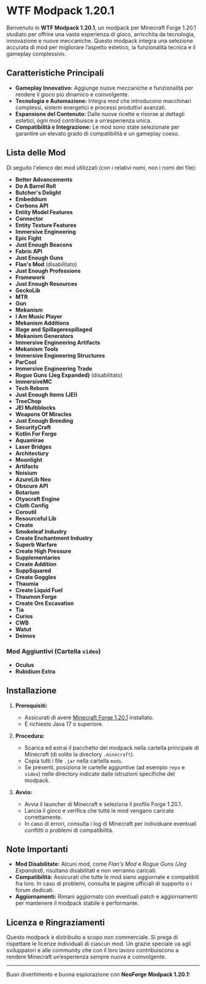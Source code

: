 # WTF Modpack 1.20.1

Benvenuto in **WTF Modpack 1.20.1**, un modpack per Minecraft Forge 1.20.1 studiato per offrire una vasta esperienza di gioco, arricchita da tecnologia, innovazione e nuove meccaniche. Questo modpack integra una selezione accurata di mod per migliorare l’aspetto estetico, la funzionalità tecnica e il gameplay complessivo.

## Caratteristiche Principali

- **Gameplay Innovativo:** Aggiunge nuove meccaniche e funzionalità per rendere il gioco più dinamico e coinvolgente.
- **Tecnologia e Automazione:** Integra mod che introducono macchinari complessi, sistemi energetici e processi produttivi avanzati.
- **Espansione del Contenuto:** Dalle nuove ricette e risorse ai dettagli estetici, ogni mod contribuisce a un’esperienza unica.
- **Compatibilità e Integrazione:** Le mod sono state selezionate per garantire un elevato grado di compatibilità e un gameplay coeso.

## Lista delle Mod

Di seguito l'elenco dei mod utilizzati (con i relativi nomi, non i nomi dei file):

- **Better Advancements**
- **Do A Barrel Roll**
- **Butcher's Delight**
- **Embeddium**
- **Cerbons API**
- **Entity Model Features**
- **Connector**
- **Entity Texture Features**
- **Immersive Engineering**
- **Epic Fight**
- **Just Enough Beacons**
- **Fabric API**
- **Just Enough Guns**
- **Flan's Mod** (disabilitato)
- **Just Enough Professions**
- **Framework**
- **Just Enough Resources**
- **GeckoLib**
- **MTR**
- **Gun**
- **Mekanism**
- **I Am Music Player**
- **Mekanism Additions**
- **Illage and Spillagerespillaged**
- **Mekanism Generators**
- **Immersive Engineering Artifacts**
- **Mekanism Tools**
- **Immersive Engineering Structures**
- **ParCool**
- **Immersive Engineering Trade**
- **Rogue Guns (Jeg Expanded)** (disabilitato)
- **ImmersiveMC**
- **Tech Reborn**
- **Just Enough Items (JEI)**
- **TreeChop**
- **JEI Multiblocks**
- **Weapons Of Miracles**
- **Just Enough Breeding**
- **SecurityCraft**
- **Kotlin For Forge**
- **Aquamirae**
- **Laser Bridges**
- **Architectury**
- **Moonlight**
- **Artifacts**
- **Noisium**
- **AzureLib Neo**
- **Obscure API**
- **Botarium**
- **Otyacraft Engine**
- **Cloth Config**
- **Coroutil**
- **Resourceful Lib**
- **Create**
- **Smokeleaf Industry**
- **Create Enchantment Industry**
- **Superb Warfare**
- **Create High Pressure**
- **Supplementaries**
- **Create Addition**
- **SuppSquared**
- **Create Goggles**
- **Thaumia**
- **Create Liquid Fuel**
- **Thaumon Forge**
- **Create Ore Excavation**
- **Tia**
- **Curios**
- **CWB**
- **Watut**
- **Deimos**

### Mod Aggiuntivi (Cartella `video`)

- **Oculus**
- **Rubidium Extra**

## Installazione

1. **Prerequisiti:**
   - Assicurati di avere [Minecraft Forge 1.20.1](https://files.minecraftforge.net/net/minecraftforge/forge/index_1.20.1.html) installato.
   - È richiesto Java 17 o superiore.

2. **Procedura:**
   - Scarica ed estrai il pacchetto del modpack nella cartella principale di Minecraft (di solito la directory `.minecraft`).
   - Copia tutti i file `.jar` nella cartella `mods`.
   - Se presenti, posiziona le cartelle aggiuntive (ad esempio `repo` e `video`) nelle directory indicate dalle istruzioni specifiche del modpack.

3. **Avvio:**
   - Avvia il launcher di Minecraft e seleziona il profilo Forge 1.20.1.
   - Lancia il gioco e verifica che tutte le mod vengano caricate correttamente.
   - In caso di errori, consulta i log di Minecraft per individuare eventuali conflitti o problemi di compatibilità.

## Note Importanti

- **Mod Disabilitate:** Alcuni mod, come *Flan's Mod* e *Rogue Guns (Jeg Expanded)*, risultano disabilitati e non verranno caricati.
- **Compatibilità:** Assicurati che tutte le mod siano aggiornate e compatibili fra loro. In caso di problemi, consulta le pagine ufficiali di supporto o i forum dedicati.
- **Aggiornamenti:** Rimani aggiornato con eventuali patch e aggiornamenti per mantenere il modpack stabile e performante.

## Licenza e Ringraziamenti

Questo modpack è distribuito a scopo non commerciale. Si prega di rispettare le licenze individuali di ciascun mod. Un grazie speciale va agli sviluppatori e alle community che con il loro lavoro contribuiscono a rendere Minecraft un’esperienza sempre nuova e coinvolgente.

---

Buon divertimento e buona esplorazione con **NeoForge Modpack 1.20.1**!

